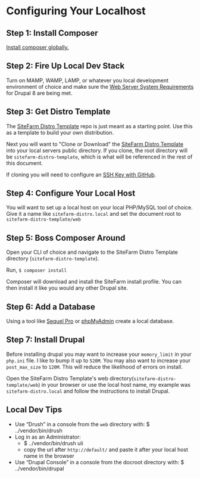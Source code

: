 # Configuring Your Localhost

## Step 1: Install Composer

[Install composer globally.](https://getcomposer.org/doc/00-intro.md) 

## Step 2: Fire Up Local Dev Stack

Turn on MAMP, WAMP, LAMP, or whatever you local development environment of choice and make sure the [Web Server System Requirements](https://www.drupal.org/docs/8/system-requirements/web-server) for Drupal 8 are being met.

## Step 3: Get Distro Template

The [SiteFarm Distro Template](https://github.com/ucdavis/sitefarm-distro-template) repo is just meant as a starting point. Use this as a template to build your own distribution.

Next you will want to "Clone or Download" the [SiteFarm Distro Template](https://github.com/ucdavis/sitefarm-distro-template) into your local servers public directory. If you clone, the root directory will be `sitefarm-distro-template`, which is what will be referenced in the rest of this document. 

If cloning you will need to configure an [SSH Key with GitHub](https://help.github.com/articles/adding-a-new-ssh-key-to-your-github-account/).

## Step 4: Configure Your Local Host

You will want to set up a local host on your local PHP/MySQL tool of choice. Give it a name like `sitefarm-distro.local` and set the document root to `sitefarm-distro-template/web`

## Step 5: Boss Composer Around

Open your CLI of choice and navigate to the SiteFarm Distro Template directory (`sitefarm-distro-template`).

Run, `$ composer install`

Composer will download and install the SiteFarm install profile. You can then install it like you would any other Drupal site.

## Step 6: Add a Database

Using a tool like [Sequel Pro](https://www.sequelpro.com/) or [phpMyAdmin](https://www.phpmyadmin.net/) create a local database.

## Step 7: Install Drupal

Before installing drupal you may want to increase your `memory_limit` in your `php.ini` file. I like to bump it up to `520M`. You may also want to increase your `post_max_size` to `120M`. This will reduce the likelihood of errors on install.

Open the SiteFarm Distro Template's web directory(`sitefarm-distro-template/web`) in your browser or use the local host name, my example was `sitefarm-distro.local` and follow the instructions to install Drupal.

## Local Dev Tips

* Use “Drush” in a console from the `web` directory with:
  $ ../vendor/bin/drush
* Log in as an Administrator:
    * $ ../vendor/bin/drush uli
    * copy the url after `http://default/` and paste it after your local host name in the browser
* Use “Drupal Console” in a console from the docroot directory with:
  $ ../vendor/bin/drupal
